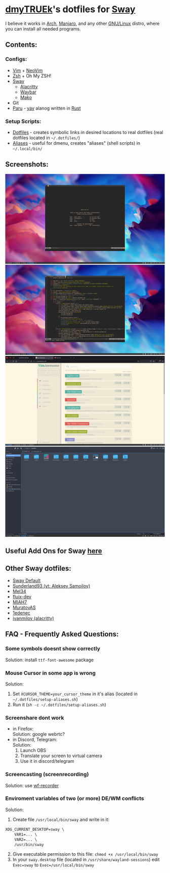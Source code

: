 # [dmyTRUEk](https://github.com/dmyTRUEk)'s dotfiles for [Sway](https://swaywm.org/)

I believe it works in [Arch](https://archlinux.org/), [Manjaro](https://manjaro.org/),
and any other [GNU/Linux](https://www.getgnulinux.org/) distro,
where you can install all needed programs.



## Contents:
### Configs:
- [Vim](https://github.com/dmyTRUEk/dotfiles/blob/main/.vimrc)
  \+ [NeoVim](https://github.com/dmyTRUEk/dotfiles/blob/main/nvim/init.vim)
- [Zsh](https://github.com/dmyTRUEk/dotfiles/blob/main/.zshrc) + Oh My ZSH!
- [Sway](https://github.com/dmyTRUEk/dotfiles/blob/main/sway/config)
  - [Alacritty](https://github.com/dmyTRUEk/dotfiles/blob/main/alacritty/alacritty.yml)
  - [Waybar](https://github.com/dmyTRUEk/dotfiles/tree/main/waybar)
  - [Mako](https://github.com/dmyTRUEk/dotfiles/tree/main/mako)
- Git
- [Paru](https://github.com/dmyTRUEk/dotfiles/blob/main/paru/paru.conf)
  \- [yay](https://github.com/Jguer/yay) alanog written in [Rust](https://www.rust-lang.org/)

### Setup Scripts:
- [Dotfiles](https://github.com/dmyTRUEk/dotfiles/blob/main/setup-file-links.sh)
  \- creates symbolic links in desired locations to real dotfiles
  (real dotfiles located in `~/.dotfiles/`)
- [Aliases](https://github.com/dmyTRUEk/dotfiles/blob/main/setup-aliases.sh)
  \- useful for dmenu, creates "aliases" (shell scripts) in `~/.local/bin/`



## Screenshots:
![Screenshot 1](screenshots/screenshot_nvim_1.png)
![Screenshot 2](screenshots/screenshot_nvim_2.png)
![Screenshot 3](screenshots/screenshot_browser.png)
![Screenshot 4](screenshots/screenshot_dolphin.png)



## Useful Add Ons for Sway [here](https://github.com/swaywm/sway/wiki/Useful-add-ons-for-sway)



## Other Sway dotfiles:
- [Sway Default](https://github.com/swaywm/sway/blob/master/config.in)
- [Sunderland93 (yt: Aleksey Samoilov)](https://github.com/Sunderland93/dotfiles-sway)
- [Mel34](https://gist.github.com/Mel34/ab9b6d562f9181ed8bbdc7c76022b85b)
- [fluix-dev](https://github.com/fluix-dev/dotfiles)
- [MIAH7](https://github.com/MIAH7/dotfiles)
- [MuratovAS](https://github.com/MuratovAS/dotfiles)
- [1edenec](https://github.com/1edenec/ledosway)
- [ivanmilov (alacritty)](https://github.com/ivanmilov/dots_work_ttt/blob/master/home_dir/.config/alacritty/alacritty.yml)



## FAQ - Frequently Asked Questions:

### Some symbols doesnt show correctly
Solution: install `ttf-font-awesome` package

### Mouse Cursor in some app is wrong
Solution:

1. Set `XCURSOR_THEME=your_cursor_theme` in it's alias
  (located in `~/.dotfiles/setup-aliases.sh`)
2. Run it (`sh -c ~/.dotfiles/setup-aliases.sh`)

### Screenshare dont work
- in Firefox:  
  Solution: google webrtc?
- in Discord, Telegram:  
  Solution:
  1. Launch OBS
  2. Translate your screen to virtual camera
  3. Use it in discord/telegram

### Screencasting (screenrecording)
Solution: use [wf-recorder](https://github.com/ammen99/wf-recorder)

### Enviroment variables of two (or more) DE/WM conflicts
Solution:

1. Create file `/usr/local/bin/sway` and write in it:

  ```
  XDG_CURRENT_DESKTOP=sway \
      VAR1=... \
      VAR2=... \
      /usr/bin/sway
  ```
2. Give executable permission to this file: `chmod +x /usr/local/bin/sway`
3. In your `sway.desktop` file (located in `/usr/share/wayland-sessions`) edit `Exec=sway` to `Exec=/usr/local/bin/sway`



